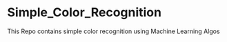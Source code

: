 # Simple_Color_Recognition
This Repo contains simple color recognition using Machine Learning Algos
